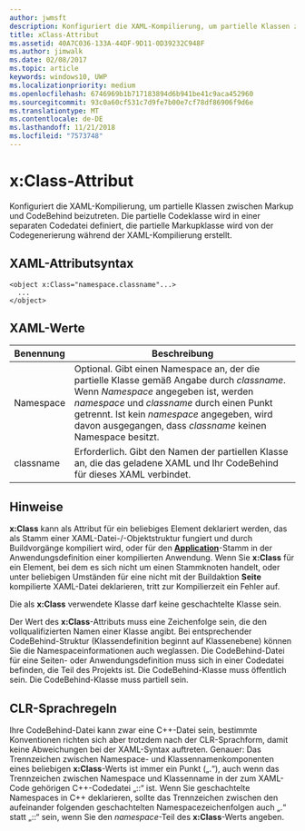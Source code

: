 ```yaml
---
author: jwmsft
description: Konfiguriert die XAML-Kompilierung, um partielle Klassen zwischen Markup und CodeBehind zu verknüpfen. Die partielle Codeklasse wird in einer separaten Codedatei definiert, die partielle Markupklasse wird von der Codegenerierung während der XAML-Kompilierung erstellt.
title: xClass-Attribut
ms.assetid: 40A7C036-133A-44DF-9D11-0D39232C948F
ms.author: jimwalk
ms.date: 02/08/2017
ms.topic: article
keywords: windows10, UWP
ms.localizationpriority: medium
ms.openlocfilehash: 6746969b1b717183894d6b941be41c9aca452960
ms.sourcegitcommit: 93c0a60cf531c7d9fe7b00e7cf78df86906f9d6e
ms.translationtype: MT
ms.contentlocale: de-DE
ms.lasthandoff: 11/21/2018
ms.locfileid: "7573748"
---
```

# <a name="xclass-attribute"></a>x:Class-Attribut


Konfiguriert die XAML-Kompilierung, um partielle Klassen zwischen Markup und CodeBehind beizutreten. Die partielle Codeklasse wird in einer separaten Codedatei definiert, die partielle Markupklasse wird von der Codegenerierung während der XAML-Kompilierung erstellt.

## <a name="xaml-attribute-usage"></a>XAML-Attributsyntax


``` syntax
<object x:Class="namespace.classname"...>
  ...
</object>
```

## <a name="xaml-values"></a>XAML-Werte

| Benennung | Beschreibung |
|------|-------------|
| Namespace | Optional. Gibt einen Namespace an, der die partielle Klasse gemäß Angabe durch _classname_. Wenn _Namespace_ angegeben ist, werden _namespace_ und _classname_ durch einen Punkt getrennt. Ist kein _namespace_ angegeben, wird davon ausgegangen, dass _classname_ keinen Namespace besitzt. |
| classname | Erforderlich. Gibt den Namen der partiellen Klasse an, die das geladene XAML und Ihr CodeBehind für dieses XAML verbindet. | 

## <a name="remarks"></a>Hinweise

**x:Class** kann als Attribut für ein beliebiges Element deklariert werden, das als Stamm einer XAML-Datei-/-Objektstruktur fungiert und durch Buildvorgänge kompiliert wird, oder für den [**Application**](https://msdn.microsoft.com/library/windows/apps/br242324)-Stamm in der Anwendungsdefinition einer kompilierten Anwendung. Wenn Sie **x:Class** für ein Element, bei dem es sich nicht um einen Stammknoten handelt, oder unter beliebigen Umständen für eine nicht mit der Buildaktion **Seite** kompilierte XAML-Datei deklarieren, tritt zur Kompilierzeit ein Fehler auf.

Die als **x:Class** verwendete Klasse darf keine geschachtelte Klasse sein.

Der Wert des **x:Class**-Attributs muss eine Zeichenfolge sein, die den vollqualifizierten Namen einer Klasse angibt. Bei entsprechender CodeBehind-Struktur (Klassendefinition beginnt auf Klassenebene) können Sie die Namespaceinformationen auch weglassen. Die CodeBehind-Datei für eine Seiten- oder Anwendungsdefinition muss sich in einer Codedatei befinden, die Teil des Projekts ist. Die CodeBehind-Klasse muss öffentlich sein. Die CodeBehind-Klasse muss partiell sein.

## <a name="clr-language-rules"></a>CLR-Sprachregeln

Ihre CodeBehind-Datei kann zwar eine C++-Datei sein, bestimmte Konventionen richten sich aber trotzdem nach der CLR-Sprachform, damit keine Abweichungen bei der XAML-Syntax auftreten. Genauer: Das Trennzeichen zwischen Namespace- und Klassennamenkomponenten eines beliebigen **x:Class**-Werts ist immer ein Punkt („.“), auch wenn das Trennzeichen zwischen Namespace und Klassenname in der zum XAML-Code gehörigen C++-Codedatei „::“ ist. Wenn Sie geschachtelte Namespaces in C++ deklarieren, sollte das Trennzeichen zwischen den aufeinander folgenden geschachtelten Namespacezeichenfolgen auch „.“ statt „::“ sein, wenn Sie den *namespace*-Teil des **x:Class**-Werts angeben.


